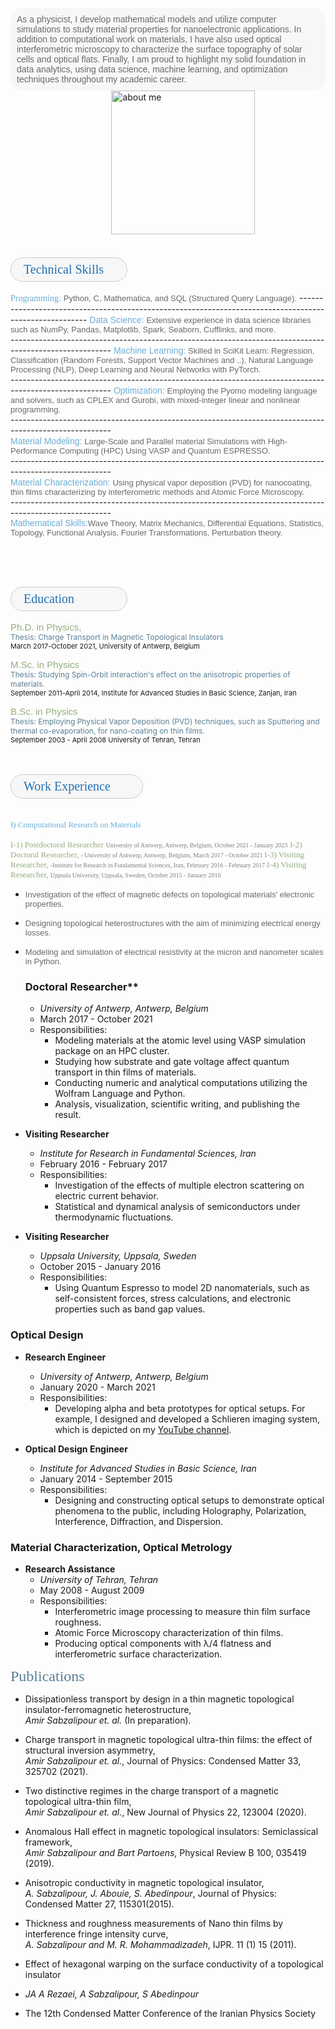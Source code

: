 
<br><br>
<div style="background-color: #f7f7f7; border-radius: 20px; padding: 10px;">
<span style="font-size: 14px; color: dimgray; font-family: 'Avenir Next LT Pro', sans-serif;">As a physicist, I develop mathematical models and utilize computer simulations to study material properties for nanoelectronic applications. In addition to computational work on materials, I have also used optical interferometric microscopy to characterize the surface topography of solar cells and optical flats. Finally, I am proud to highlight my solid foundation in data analytics, using data science, machine learning, and optimization techniques throughout my academic career.</span> </div>
&nbsp;&nbsp;&nbsp;&nbsp;&nbsp;&nbsp;&nbsp;&nbsp;&nbsp;&nbsp;&nbsp;&nbsp;&nbsp;&nbsp;&nbsp; &nbsp; &nbsp; &nbsp; &nbsp; &nbsp; &nbsp; &nbsp;&nbsp;&nbsp;&nbsp;&nbsp;&nbsp;&nbsp;&nbsp;&nbsp;&nbsp; &nbsp; 
<img src="https://raw.githubusercontent.com/AmirSabzalipour/Data_Science/main/images/me.png" alt="about me" width="230">
<br><br><br>

<div style="border-radius: 20px;background-color: #f7f7f7;width: 145px; padding-left: 20px; padding-right: 20px; padding-top: 7px; padding-bottom: 7px; border: 1px solid #CCCCCC;">
 <span style="font-size: 20px; color:#2171b5 ; font-family: 'Avenir Next LT Pro'">Technical Skills</span></div> <br> 
<span style="font-size: 14px; color: #6baed6; font-family: 'Avenir Next LT Pro'">Programming:</span> <span style="font-size:13px; color:dimgray;  font-family: 'Avenir Next LT Pro', sans-serif;">Python, C, Mathematica, and SQL (Structured Query Language).</span> 
-------------------------------------------------------------------------------------------------------
<span style="font-size: 14px; color: #6baed6; font-family: 'Avenir Next LT Pro', sans-serif;">Data Science:</span> <span style="font-size:13px;  color:dimgray; font-family: 'Avenir Next LT Pro', sans-serif;">Extensive experience in data science libraries such as NumPy, Pandas, Matplotlib, Spark, Seaborn, Cufflinks, and more.</span> <br>
-------------------------------------------------------------------------------------------------------
<span style="font-size: 14px; color: #6baed6; font-family: 'Avenir Next LT Pro', sans-serif;">Machine Learning:</span> <span style="font-size:13px;color:dimgray; font-family: 'Avenir Next LT Pro', sans-serif;"> Skilled in SciKit Learn: Regression, Classification (Random Forests, Support Vector Machines and ..), Natural Language Processing (NLP), Deep Learning and Neural Networks with PyTorch.</span> <br>
-------------------------------------------------------------------------------------------------------
<span style="font-size: 14px; color: #6baed6; font-family: 'Avenir Next LT Pro', sans-serif;">Optimization:</span> <span style="font-size:13px;color:dimgray; font-family: 'Avenir Next LT Pro', sans-serif;">Employing the Pyomo modeling language and solvers, such as CPLEX and Gurobi, with mixed-integer linear and nonlinear programming.</span><br>
-------------------------------------------------------------------------------------------------------<br>
<span style="font-size: 14px; color: #6baed6; font-family: 'Avenir Next LT Pro', sans-serif;">Material Modeling:</span> <span style="font-size:13px;color:dimgray; font-family: 'Avenir Next LT Pro', sans-serif;"> Large-Scale and Parallel material Simulations with High-Performance Computing (HPC) Using VASP and Quantum ESPRESSO.</span><br>-------------------------------------------------------------------------------------------------------<br>
<span style="font-size: 14px; color: #6baed6; font-family: 'Avenir Next LT Pro', sans-serif;">Material Characterization:</span>
<span style="font-size:13px;color:dimgray; font-family: 'Avenir Next LT Pro', sans-serif;">Using physical vapor deposition (PVD) for nanocoating, thin films characterizing by interferometric methods and Atomic Force Microscopy.
</span><br>-------------------------------------------------------------------------------------------------------<br>
<span style="font-size: 14px; color: #6baed6; font-family: 'Avenir Next LT Pro', sans-serif;">Mathematical Skills:</span><span style="font-size:13px;color:dimgray; font-family: 'Avenir Next LT Pro', sans-serif;">Wave Theory, Matrix Mechanics, Differential Equations, Statistics, Topology, Functional Analysis, Fourier Transformations, Perturbation theory.
</span> 


<br><br><br>
<div style="border-radius: 20px;background-color: #f7f7f7;width: 145px; padding-left: 20px; padding-right: 20px; padding-top: 7px; padding-bottom: 7px; border: 1px solid #CCCCCC;"> <span style="font-size: 20px; color:#2171b5 ; font-family: 'Avenir Next LT Pro'">Education</span></div> <br> 
<span style="font-size:15px;color:#94AE7D; font-family: 'Avenir Next LT Pro', sans-serif;">Ph.D. in Physics,</span><br>
<span style="font-size:12px; color:#5b7f95"> Thesis: Charge Transport in Magnetic Topological Insulators</span>
<br> <span style="font-size:11px;"> March 2017-October 2021, University of Antwerp, Belgium</span> <br> 


<span style="font-size:15px;color:#94AE7D; font-family: 'Avenir Next LT Pro', sans-serif;"> M.Sc. in Physics</span><br> 
<span style="font-size:12px; color:#5b7f95"> Thesis: Studying Spin-Orbit interaction's effect on the anisotropic properties of materials.</span>
<br><span style="font-size:11px;">September 2011-April 2014, Institute for Advanced Studies in Basic Science, Zanjan, Iran </span> 


<span style="font-size:15px;color:#94AE7D; font-family: 'Avenir Next LT Pro', sans-serif;"> B.Sc. in Physics</span><br>
<span style="font-size:12px;color:#5b7f95"> Thesis: Employing Physical Vapor Deposition (PVD) techniques, such as Sputtering and thermal co-evaporation, for nano-coating on thin films.</span><br>
<span style="font-size:11px;">September 2003 - April 2008  University of Tehran, Tehran</span> 
<br><br><br>

<div style="border-radius: 20px;background-color: #f7f7f7;width: 170px; padding-left: 20px; padding-right: 20px; padding-top: 7px; padding-bottom: 7px; border: 1px solid #CCCCCC;"><span style="font-size: 20px; color: #2171b5 ; font-family: 'Avenir Next LT Pro'">  Work Experience </span></div>
<br><br>
<span style="font-size: 13px; color: #6baed6 ; font-family: 'Avenir Next LT Pro'">I) Computational Research on Materials </span>

<span style="font-size: 13px; color: #94AE7D ; font-family: 'Avenir Next LT Pro'"> I-1) Postdoctoral Researcher</span>
<span style="font-size: 10px; color: gray ; font-family: 'Avenir Next LT Pro'"> University of Antwerp, Antwerp, Belgium, October 2021 - January 2023</span>
<span style="font-size: 13px; color: #94AE7D ; font-family: 'Avenir Next LT Pro'"> I-2) Doctoral Researcher, </span>
<span style="font-size: 10px; color: gray ; font-family: 'Avenir Next LT Pro'">- University of Antwerp, Antwerp, Belgium, March 2017 - October 2021 </span>
<span style="font-size: 13px; color: #94AE7D ; font-family: 'Avenir Next LT Pro'"> I-3) Visiting Researcher, </span>
<span style="font-size: 10px; color: gray ; font-family: 'Avenir Next LT Pro'">-Institute for Research in Fundamental Sciences, Iran, February 2016 - February 2017 </span>
<span style="font-size: 13px; color: #94AE7D ; font-family: 'Avenir Next LT Pro'"> I-4) Visiting Researcher, </span>
<span style="font-size: 10px; color: gray ; font-family: 'Avenir Next LT Pro'"> Uppsala University, Uppsala, Sweden, October 2015 - January 2016 </span>







- <span style="font-size:13px; color:dimgray;  font-family: 'Avenir Next LT Pro', sans-serif;">Investigation of the effect of magnetic defects on topological materials' electronic properties.</span> 
- <span style="font-size:13px; color:dimgray;  font-family: 'Avenir Next LT Pro', sans-serif;"> Designing topological heterostructures with the aim of minimizing electrical energy losses.</span> 
- <span style="font-size:13px; color:dimgray;  font-family: 'Avenir Next LT Pro', sans-serif;"> Modeling and simulation of electrical resistivity at the micron and nanometer scales in Python.</span> 


  ### Doctoral Researcher**
  - *University of Antwerp, Antwerp, Belgium*
  - March 2017 - October 2021
  - Responsibilities:
    - Modeling materials at the atomic level using VASP simulation package on an HPC cluster.
    - Studying how substrate and gate voltage affect quantum transport in thin films of materials.
    - Conducting numeric and analytical computations utilizing the Wolfram Language and Python.
    - Analysis, visualization, scientific writing, and publishing the result.

- **Visiting Researcher**
  - *Institute for Research in Fundamental Sciences, Iran*
  - February 2016 - February 2017
  - Responsibilities:
    - Investigation of the effects of multiple electron scattering on electric current behavior.
    - Statistical and dynamical analysis of semiconductors under thermodynamic fluctuations.

- **Visiting Researcher**
  - *Uppsala University, Uppsala, Sweden*
  - October 2015 - January 2016
  - Responsibilities:
    - Using Quantum Espresso to model 2D nanomaterials, such as self-consistent forces, stress calculations, and electronic properties such as band gap values.

### Optical Design

- **Research Engineer**
  - *University of Antwerp, Antwerp, Belgium*
  - January 2020 - March 2021
  - Responsibilities:
    - Developing alpha and beta prototypes for optical setups. For example, I designed and developed a Schlieren imaging system, which is depicted on my [YouTube channel](https://www.youtube.com/channel/UC0ghSST2dX-Yt1UBAKqMLZA).

- **Optical Design Engineer**
  - *Institute for Advanced Studies in Basic Science, Iran*
  - January 2014 - September 2015
  - Responsibilities:
    - Designing and constructing optical setups to demonstrate optical phenomena to the public, including Holography, Polarization, Interference, Diffraction, and Dispersion.

### Material Characterization, Optical Metrology

- **Research Assistance**
  - *University of Tehran, Tehran*
  - May 2008 - August 2009
  - Responsibilities:
    - Interferometric image processing to measure thin film surface roughness.
    - Atomic Force Microscopy characterization of thin films.
    - Producing optical components with λ/4 flatness and interferometric surface characterization.

<span style="font-size: 24px; color: #5b7f95 ; font-family: 'Avenir Next LT Pro'">Publications </span>

- Dissipationless transport by design in a thin magnetic topological insulator-ferromagnetic heterostructure,   
  *Amir Sabzalipour et. al.* (In preparation).
  
- Charge transport in magnetic topological ultra-thin films: the effect of structural inversion asymmetry,   
  *Amir Sabzalipour et. al.*, Journal of Physics: Condensed Matter 33, 325702 (2021).
  
- Two distinctive regimes in the charge transport of a magnetic topological ultra-thin film,   
  *Amir Sabzalipour et. al.*, New Journal of Physics 22, 123004 (2020).
  
- Anomalous Hall effect in magnetic topological insulators: Semiclassical framework,      
  *Amir Sabzalipour and Bart Partoens*, Physical Review B 100, 035419 (2019).
  
- Anisotropic conductivity in magnetic topological insulator,  
  *A. Sabzalipour, J. Abouie, S. Abedinpour*, Journal of Physics: Condensed Matter 27, 115301(2015).
  
- Thickness and roughness measurements of Nano thin films by interference fringe intensity curve,  
  *A. Sabzalipour and M. R. Mohammadizadeh*, IJPR. 11 (1) 15 (2011).
  
- Effect of hexagonal warping on the surface conductivity of a topological insulator  
- *JA A Rezaei, A Sabzalipour, S Abedinpour*  
- The 12th Condensed Matter Conference of the Iranian Physics Society

